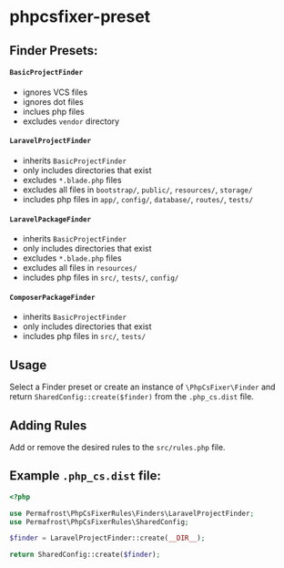 # phpcsfixer-preset

## Finder Presets:

#### `BasicProjectFinder`
- ignores VCS files
- ignores dot files
- inclues php files
- excludes `vendor` directory

#### `LaravelProjectFinder`
- inherits `BasicProjectFinder`
- only includes directories that exist
- excludes `*.blade.php` files
- excludes all files in `bootstrap/`, `public/`, `resources/`, `storage/`
- includes php files in `app/`, `config/`, `database/`, `routes/`, `tests/`

#### `LaravelPackageFinder`
- inherits `BasicProjectFinder`
- only includes directories that exist
- excludes `*.blade.php` files
- excludes all files in `resources/`
- includes php files in `src/`, `tests/`, `config/`

#### `ComposerPackageFinder`
- inherits `BasicProjectFinder`
- only includes directories that exist
- includes php files in `src/`, `tests/`

## Usage
Select a Finder preset or create an instance of `\PhpCsFixer\Finder` and return `SharedConfig::create($finder)` from the `.php_cs.dist` file.

## Adding Rules
Add or remove the desired rules to the `src/rules.php` file.

## Example `.php_cs.dist` file:

```php
<?php

use Permafrost\PhpCsFixerRules\Finders\LaravelProjectFinder;
use Permafrost\PhpCsFixerRules\SharedConfig;

$finder = LaravelProjectFinder::create(__DIR__);

return SharedConfig::create($finder);
```